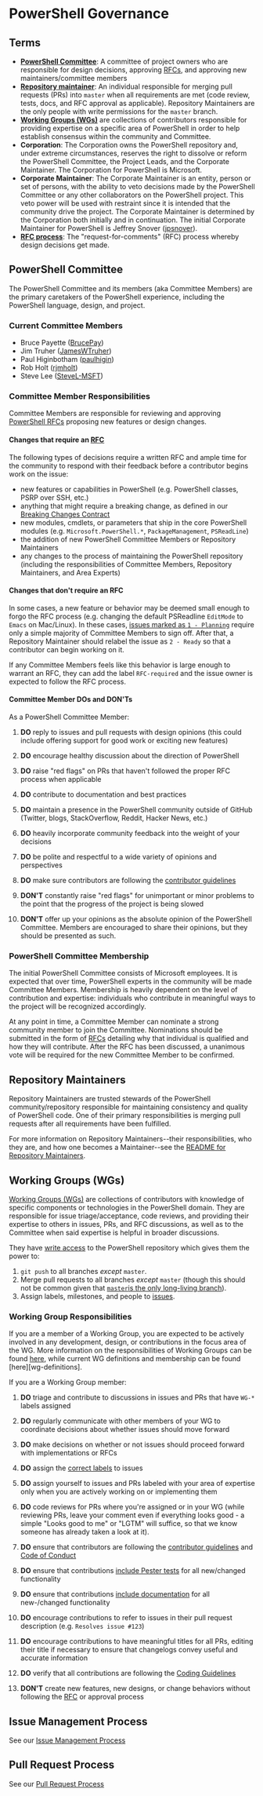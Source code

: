 # PowerShell Governance

## Terms

* [**PowerShell Committee**](#powershell-committee): A committee of project owners who are responsible for design decisions,
  approving [RFCs][RFC-repo], and approving new maintainers/committee members
* [**Repository maintainer**](#repository-maintainers): An individual responsible for merging pull requests (PRs) into `master` when all requirements are met (code review, tests, docs, and RFC approval as applicable).
  Repository Maintainers are the only people with write permissions for the `master` branch.
* [**Working Groups (WGs)**](#working-groups-(wgs)) are collections of contributors responsible for
  providing expertise on a specific area of PowerShell in order to help establish consensus within
  the community and Committee.
* **Corporation**: The Corporation owns the PowerShell repository and, under extreme circumstances,
  reserves the right to dissolve or reform the PowerShell Committee, the Project Leads, and the Corporate Maintainer.
  The Corporation for PowerShell is Microsoft.
* **Corporate Maintainer**: The Corporate Maintainer is an entity, person or set of persons,
  with the ability to veto decisions made by the PowerShell Committee or any other collaborators on the PowerShell project.
  This veto power will be used with restraint since it is intended that the community drive the project.
  The Corporate Maintainer is determined by the Corporation both initially and in continuation.
  The initial Corporate Maintainer for PowerShell is Jeffrey Snover ([jpsnover](https://github.com/jpsnover)).
* [**RFC process**][RFC-repo]: The "request-for-comments" (RFC) process whereby design decisions get made.

## PowerShell Committee

The PowerShell Committee and its members (aka Committee Members) are the primary caretakers of the PowerShell experience, including the PowerShell language, design, and project.

### Current Committee Members

* Bruce Payette ([BrucePay](https://github.com/BrucePay))
* Jim Truher ([JamesWTruher](https://github.com/JamesWTruher))
* Paul Higinbotham ([paulhigin](https://github.com/paulhigin))
* Rob Holt ([rjmholt](https://github.com/rjmholt))
* Steve Lee ([SteveL-MSFT](https://github.com/SteveL-MSFT))

### Committee Member Responsibilities

Committee Members are responsible for reviewing and approving [PowerShell RFCs][RFC-repo] proposing new features or design changes.

#### Changes that require an [RFC][RFC-repo]

The following types of decisions require a written RFC and ample time for the community to respond with their feedback before a contributor begins work on the issue:

* new features or capabilities in PowerShell (e.g. PowerShell classes, PSRP over SSH, etc.)
* anything that might require a breaking change, as defined in our [Breaking Changes Contract][breaking-changes]
* new modules, cmdlets, or parameters that ship in the core PowerShell modules (e.g. `Microsoft.PowerShell.*`, `PackageManagement`, `PSReadLine`)
* the addition of new PowerShell Committee Members or Repository Maintainers
* any changes to the process of maintaining the PowerShell repository (including the responsibilities of Committee Members, Repository Maintainers, and Area Experts)

#### Changes that don't require an RFC

In some cases, a new feature or behavior may be deemed small enough to forgo the RFC process
(e.g. changing the default PSReadline `EditMode` to `Emacs` on Mac/Linux).
In these cases, [issues marked as `1 - Planning`][issue-process] require only a simple majority of Committee Members to sign off.
After that, a Repository Maintainer should relabel the issue as `2 - Ready` so that a contributor can begin working on it.

If any Committee Members feels like this behavior is large enough to warrant an RFC, they can add the label `RFC-required` and the issue owner is expected to follow the RFC process.

#### Committee Member DOs and DON'Ts

As a PowerShell Committee Member:

1. **DO** reply to issues and pull requests with design opinions
  (this could include offering support for good work or exciting new features)
1. **DO** encourage healthy discussion about the direction of PowerShell
1. **DO** raise "red flags" on PRs that haven't followed the proper RFC process when applicable
1. **DO** contribute to documentation and best practices
1. **DO** maintain a presence in the PowerShell community outside of GitHub (Twitter, blogs, StackOverflow, Reddit, Hacker News, etc.)
1. **DO** heavily incorporate community feedback into the weight of your decisions
1. **DO** be polite and respectful to a wide variety of opinions and perspectives
1. **DO** make sure contributors are following the [contributor guidelines](../../.github/CONTRIBUTING.md)

1. **DON'T** constantly raise "red flags" for unimportant or minor problems to the point that the progress of the project is being slowed
1. **DON'T** offer up your opinions as the absolute opinion of the PowerShell Committee.
  Members are encouraged to share their opinions, but they should be presented as such.

### PowerShell Committee Membership

The initial PowerShell Committee consists of Microsoft employees.
It is expected that over time, PowerShell experts in the community will be made Committee Members.
Membership is heavily dependent on the level of contribution and expertise: individuals who contribute in meaningful ways to the project will be recognized accordingly.

At any point in time, a Committee Member can nominate a strong community member to join the Committee.
Nominations should be submitted in the form of [RFCs][RFC-repo] detailing why that individual is qualified and how they will contribute.
After the RFC has been discussed, a unanimous vote will be required for the new Committee Member to be confirmed.

## Repository Maintainers

Repository Maintainers are trusted stewards of the PowerShell community/repository responsible for maintaining consistency and quality of PowerShell code.
One of their primary responsibilities is merging pull requests after all requirements have been fulfilled.

For more information on Repository Maintainers--their responsibilities, who they are, and how one becomes a Maintainer--see the [README for Repository Maintainers][maintainers].

## Working Groups (WGs)

[Working Groups (WGs)][wg] are collections of contributors with knowledge of specific components or
technologies in the PowerShell domain.
They are responsible for issue triage/acceptance, code reviews, and providing their expertise to
others in issues, PRs, and RFC discussions,
as well as to the Committee when said expertise is helpful in broader discussions.

They have [write access](https://docs.github.com/en/free-pro-team@latest/github/setting-up-and-managing-organizations-and-teams/repository-permission-levels-for-an-organization) to the PowerShell repository which gives them the power to:

1. `git push` to all branches *except* `master`.
1. Merge pull requests to all branches *except* `master` (though this should not be common given that [`master`is the only long-living branch](../git/README.md#understand-branches)).
1. Assign labels, milestones, and people to [issues](https://guides.github.com/features/issues/).

### Working Group Responsibilities

If you are a member of a Working Group, you are expected to be actively involved in any development, design, or contributions in the focus area of the WG.
More information on the responsibilities of Working Groups can be found [here][wg],
while current WG definitions and membership can be found [here][wg-definitions].

If you are a Working Group member:

1. **DO** triage and contribute to discussions in issues and PRs that have `WG-*` labels assigned
1. **DO** regularly communicate with other members of your WG to coordinate decisions about
   whether issues should move forward
1. **DO** make decisions on whether or not issues should proceed forward with implementations or RFCs
1. **DO** assign the [correct labels][issue-process] to issues
1. **DO** assign yourself to issues and PRs labeled with your area of expertise only when you are actively
   working on or implementing them
1. **DO** code reviews for PRs where you're assigned or in your WG
   (while reviewing PRs, leave your comment even if everything looks good - a simple "Looks good to me" or "LGTM" will suffice, so that we know someone has already taken a look at it).
1. **DO** ensure that contributors are following the [contributor guidelines](../../.github/CONTRIBUTING.md)
   and [Code of Conduct](https://github.com/PowerShell/PowerShell/blob/master/CODE_OF_CONDUCT.md)
1. **DO** ensure that contributions [include Pester tests][pester] for all new/changed functionality
1. **DO** ensure that contributions [include documentation][docs-contributing] for all new-/changed functionality
1. **DO** encourage contributions to refer to issues in their pull request description (e.g. `Resolves issue #123`)
1. **DO** encourage contributions to have meaningful titles for all PRs,
   editing their title if necessary to ensure that changelogs convey useful and accurate information
1. **DO** verify that all contributions are following the [Coding Guidelines](../dev-process/coding-guidelines.md)

1. **DON'T** create new features, new designs, or change behaviors without following the [RFC][RFC-repo] or approval process

## Issue Management Process

See our [Issue Management Process][issue-process]

## Pull Request Process

See our [Pull Request Process][pull-request-process]

[RFC-repo]: https://github.com/PowerShell/PowerShell-RFC
[pester]: ../testing-guidelines/WritingPesterTests.md
[breaking-changes]: ../dev-process/breaking-change-contract.md
[issue-process]: ../maintainers/issue-management.md
[pull-request-process]: ../../.github/CONTRIBUTING.md#lifecycle-of-a-pull-request
[docs-contributing]: https://github.com/PowerShell/PowerShell-Docs/blob/staging/CONTRIBUTING.md
[maintainers]: ../maintainers/README.md
[wg]: ./working-group.md
[wg-defintions]: ./working-group-definitions.md
